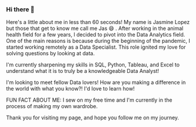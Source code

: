 ### Hi there 👋


Here's a little about me in less than 60 seconds! My name is Jasmine Lopez but those that get to know me call me Jas 😄 . After working in the animal health field for a few years, I decided to pivot into the Data Analytics field. One of the main reasons is because during the beginning of the pandemic, I started working remotely as a Data Specialist. This role ignited my love for solving questions by looking at data. 

I'm currently sharpening my skills in SQL, Python, Tableau, and Excel to understand what it is to truly be a knowledgeable Data Analyst!

I'm looking to meet fellow Data lovers! How are you making a difference in the world with what you know?! I'd love to learn how!

FUN FACT ABOUT ME: I sew on my free time and I'm currently in the process of making my own wardrobe. 

Thank you for visiting my page, and hope you follow me on my journey. 
